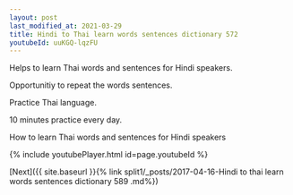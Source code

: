 ```yaml
---
layout: post
last_modified_at: 2021-03-29
title: Hindi to Thai learn words sentences dictionary 572 
youtubeId: uuKGQ-lqzFU
---
```

 
 
Helps to learn Thai words and sentences for Hindi speakers.

Opportunitiy to repeat the words sentences. 

Practice Thai language. 
 
10 minutes practice every day. 
 
How to learn Thai words and sentences for Hindi speakers 
 
{% include youtubePlayer.html id=page.youtubeId %}
 
 
[Next]({{ site.baseurl }}{% link  split1/_posts/2017-04-16-Hindi to thai learn words sentences dictionary 589 .md%})
 
